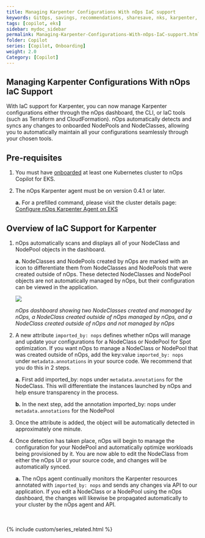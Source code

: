 ```yaml
---
title: Managing Karpenter Configurations With nOps IaC support
keywords: GitOps, savings, recommendations, sharesave, nks, karpenter, compute copilot
tags: [copilot, eks]
sidebar: mydoc_sidebar
permalink: Managing-Karpenter-Configurations-With-nOps-IaC-support.html
folder: Copilot
series: [Copilot, Onboarding]
weight: 2.0
Category: [Copilot]
---
```


## Managing Karpenter Configurations With nOps IaC Support

With IaC support for Karpenter, you can now manage Karpenter configurations either through the nOps dashboard, the CLI, or IaC tools (such as Terraform and CloudFormation). nOps automatically detects and syncs any changes to onboarded NodePools and NodeClasses, allowing you to automatically maintain all your configurations seamlessly through your chosen tools.

## Pre-requisites

1. You must have [onboarded](https://help.nops.io/copilot-eks-onboarding.html) at least one Kubernetes cluster to nOps Copilot for EKS.

2. The nOps Karpenter agent must be on version 0.4.1 or later. 

   **a.** For a prefilled command, please visit the cluster details page: [Configure nOps Karpenter Agent on EKS](https://help.nops.io/Configure-nOps-Kubernetes-Agent-on-EKS.html)

## Overview of IaC Support for Karpenter

1. nOps automatically scans and displays all of your NodeClass and NodePool objects in the dashboard. 

   **a.** NodeClasses and NodePools created by nOps are marked with an icon to differentiate them from NodeClasses and NodePools that were created outside of nOps. These detected NodeClasses and NodePool objects are not automatically managed by nOps, but their configuration can be viewed in the application.

   ![](https://lh7-us.googleusercontent.com/mEtxOo2h5BH1DWmXJHGDG4eadLDhXV9Ar4QbmnDwdz7On3UwcABRz27GxY5SeVI5ED6-hqwfB-ny-HU0YTXHtmoQNQaR7qmBq19YWsq7RwS5-ILPenxj_UFzjhYL1bSgFiaJRn7hll_QxwLTFETB2Ig)

   _nOps dashboard showing two NodeClasses created and managed by nOps, a NodeClass created outside of nOps managed by nOps, and a NodeClass created outside of nOps and not managed by nOps_

2. A new attribute `imported_by: nops` defines whether nOps will manage and update your configurations for a NodeClass or NodePool for Spot optimization. If you want nOps to manage a NodeClass or NodePool that was created outside of nOps, add the key:value `imported_by: nops` under `metadata.annotations` in your source code. We recommend that you do this in 2 steps.

   **a.** First add imported_by: nops under `metadata.annotations` for the NodeClass. This will differentiate the instances launched by nOps and help ensure transparency in the process.

   **b.** In the next step, add the annotation imported_by: nops under `metadata.annotations` for the NodePool

4. Once the attribute is added, the object will be automatically detected in approximately one minute. 

5. Once detection has taken place, nOps will begin to manage the configuration for your NodePool and automatically optimize workloads being provisioned by it. You are now able to edit the NodeClass from either the nOps UI or your source code, and changes will be automatically synced.   

   **a.** The nOps agent continually monitors the Karpenter resources annotated with `imported_by: nops` and sends any changes via API to our application. If you edit a NodeClass or a NodePool using the nOps dashboard, the changes will likewise be propagated automatically to your cluster by the nOps agent and API. 


<br /><br />
{% include custom/series_related.html %}
